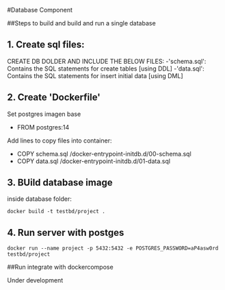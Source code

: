 #Database Component

##Steps to build and build and run a single database

## 1. Create sql files:

CREATE DB DOLDER AND INCLUDE THE BELOW FILES:
-'schema.sql': Contains the SQL statements for create tables [using DDL]
-'data.sql': Contains the SQL statements for insert initial data [using DML]

## 2. Create 'Dockerfile'

Set postgres imagen base
- FROM postgres:14

Add lines to copy files into container:
- COPY schema.sql /docker-entrypoint-initdb.d/00-schema.sql
- COPY data.sql /docker-entrypoint-initdb.d/01-data.sql

## 3. BUild database image

inside database folder:

```
docker build -t testbd/project . 
```

## 4. Run server with postges

```
docker run --name project -p 5432:5432 -e POSTGRES_PASSWORD=aP4asw0rd testbd/project
```

##Run integrate with dockercompose

Under development


